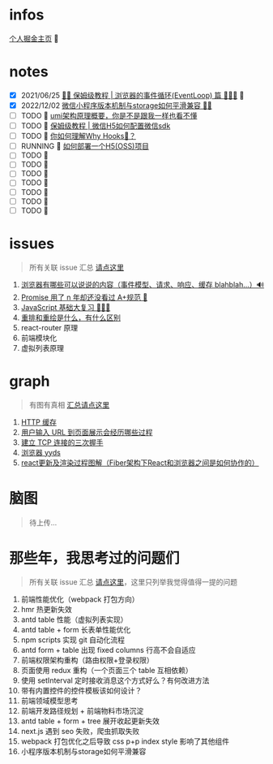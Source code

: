 # infos

[个人掘金主页](https://juejin.cn/user/2752832849071262/posts) 👣

# notes

- [x] 2021/06/25 [🤱🏻 保姆级教程 | 浏览器的事件循环(EventLoop) 篇 🕵🏻‍♂️](https://github.com/kiki1027/memos/issues/1) 🎸
- [x] 2022/12/02 [微信小程序版本机制与storage如何平滑兼容 🤙🏻](https://github.com/kiki1027/memos/issues/31)
- [ ] TODO 🥳 [umi架构原理概要，你是不是跟我一样也看不懂](https://github.com/kiki1027/memos/issues/33)
- [ ] TODO 🥳 [保姆级教程 | 微信H5如何配置微信sdk](https://github.com/kiki1027/memos/issues/32)
- [ ] TODO 🥳 [你如何理解Why Hooks🤔？](https://github.com/kiki1027/memos/issues/34)
- [ ] RUNNING 🥳 [如何部署一个H5(OSS)项目](https://github.com/kiki1027/memos/issues/40)
- [ ] TODO 🥳 []()
- [ ] TODO 🥳 []()
- [ ] TODO 🥳 []()
- [ ] TODO 🥳 []()
- [ ] TODO 🥳 []()
- [ ] TODO 🥳 []()
- [ ] TODO 🥳 []()

# issues

> 所有关联 issue 汇总 [请点这里](https://github.com/kiki1027/memos/labels/drafts)

1. [浏览器有哪些可以说说的内容（事件模型、请求、响应、缓存 blahblah...）🔊](https://github.com/kiki1027/memos/issues/2)
2. [Promise 用了 n 年却还没看过 A+规范 👿](https://github.com/kiki1027/memos/issues/4)
3. [JavaScript 基础大复习 🧘🏻‍♀️](https://github.com/kiki1027/memos/issues/5)
4. [重排和重绘是什么，有什么区别](https://github.com/kiki1027/memos/issues/20)
5. react-router 原理
6. 前端模块化
7. 虚拟列表原理

# graph

> 有图有真相 [汇总请点这里](https://github.com/kiki1027/memos/issues?q=is%3Aopen+is%3Aissue+label%3Agraph)

1. [HTTP 缓存](https://github.com/kiki1027/memos/issues/6)
2. [用户输入 URL 到页面展示会经历哪些过程](https://github.com/kiki1027/memos/issues/7)
3. [建立 TCP 连接的三次握手](https://github.com/kiki1027/memos/issues/8)
4. [浏览器 yyds](https://github.com/kiki1027/memos/issues/21)
5. [react更新及渲染过程图解（Fiber架构下React和浏览器之间是如何协作的）](https://github.com/kiki1027/memos/issues/27)

# 脑图

> 待上传...

# 那些年，我思考过的问题们

> 所有关联 issue 汇总 [请点这里](https://github.com/kiki1027/memos/labels/question)，这里只列举我觉得值得一提的问题

1. 前端性能优化（webpack 打包方向）
2. hmr 热更新失效
3. antd table 性能（虚拟列表实现）
4. antd table + form 长表单性能优化
5. npm scripts 实现 git 自动化流程
6. antd form + table 出现 fixed columns 行高不会自适应
7. 前端权限架构重构（路由权限+登录权限）
8. 页面使用 redux 重构（一个页面三个 table 互相依赖）
9. 使用 setInterval 定时接收消息这个方式好么？有何改进方法
10. 带有内置控件的控件模板该如何设计？
11. 前端领域模型思考
12. 前端开发路径规划 + 前端物料市场沉淀
13. antd table + form + tree 展开收起更新失效
14. next.js 遇到 seo 失败，爬虫抓取失败
15. webpack 打包优化之后导致 css p+p index style 影响了其他组件
16. 小程序版本机制与storage如何平滑兼容
